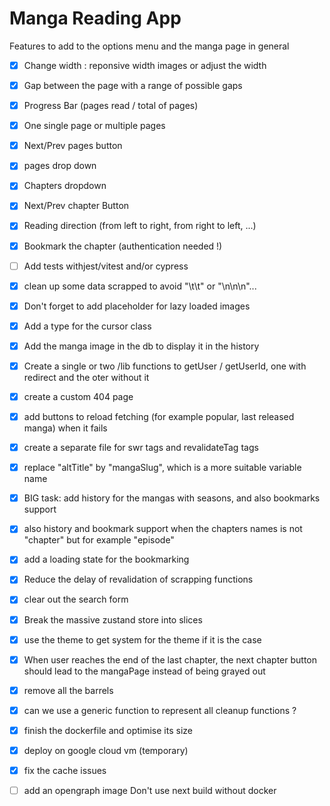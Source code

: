 # Manga Reading App

  Features to add to the options menu and the manga page in general

- [x] Change width : reponsive width images or adjust the width
- [x] Gap between the page with a range of possible gaps
- [x] Progress Bar (pages read / total of pages)
- [x] One single page or multiple pages
- [x] Next/Prev pages button
- [x] pages drop down
- [x] Chapters dropdown
- [x] Next/Prev chapter Button
- [x] Reading direction (from left to right, from right to left, ...)
- [x] Bookmark the chapter (authentication needed !)
- [ ] Add tests withjest/vitest and/or cypress
- [x] clean up some data scrapped to avoid "\t\t" or "\n\n\n"...
- [x] Don't forget to add placeholder for lazy loaded images
- [x] Add a type for the cursor class
- [x] Add the manga image in the db to display it in the history
- [x] Create a single or two /lib functions to getUser / getUserId, one with redirect and the oter without it
- [x] create a custom 404 page
- [x] add buttons to reload fetching (for example popular, last released manga) when it fails
- [x] create a separate file for swr tags and revalidateTag tags
- [x] replace "altTitle" by "mangaSlug", which is a more suitable variable name
- [x] BIG task: add history for the mangas with seasons, and also bookmarks support
- [x] also history and bookmark support when the chapters names is not "chapter" but for example "episode"
- [x] add a loading state for the bookmarking
- [x] Reduce the delay of revalidation of scrapping functions
- [x] clear out the search form
- [x] Break the massive zustand store into slices
- [x] use the theme to get system for the theme if it is the case
- [x] When user reaches the end of the last chapter, the next chapter button should lead to the mangaPage instead of being grayed out
- [x] remove all the barrels
- [x] can we use a generic function to represent all cleanup functions ?
- [x] finish the dockerfile and optimise its size
- [x] deploy on google cloud vm (temporary)
- [x] fix the cache issues
- [ ] add an opengraph image
Don't use next build without docker

